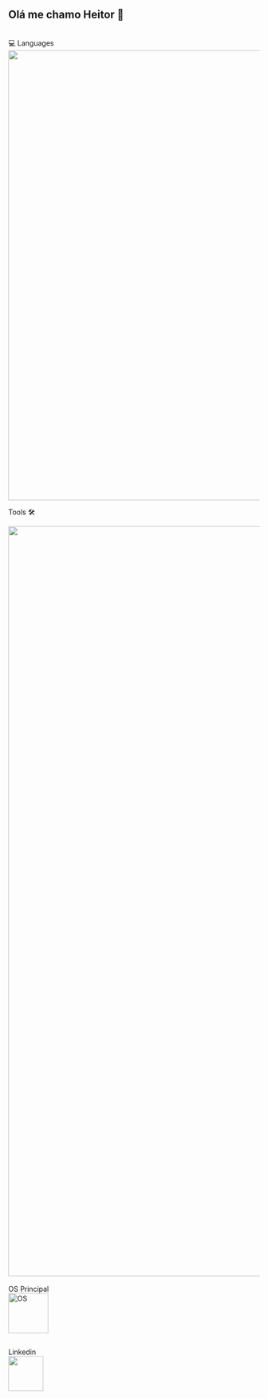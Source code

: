 ## Olá me chamo Heitor 👋

<div style="display: inlineblock"><br>
 💻 Languages
<div align="left">
  <img src="https://skillicons.dev/icons?i=java,kotlin,bash,javascript,typescript,py,nodejs,go,cpp,html,css" width="900"/>
 </div>
</div>

 Tools 🛠️
<div align="left">
  <img src="https://skillicons.dev/icons?i=postgres,androidstudio,dynamodb,tailwind,fastapi,docker,git,aws,arduino,postman,linux" width="1500"/>
 </div>
</div>

<div style="display: inlineblock"><br>
     OS Principal<br> 
 <div >
  <img  alt="OS"  width="80" src="https://skillicons.dev/icons?i=debian">
 </div>   
</div>

##
<div>Linkedin</div>
<div>
   <a href="https://www.linkedin.com/in/heitorhsantos/" target="_blank"><img src="https://skillicons.dev/icons?i=linkedin" width="70"/></a>
</div>

